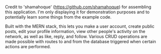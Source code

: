
Credit to 'shamahoque' (https://github.com/shamahoque) for assembling this application. I'm only displaying it for demonstration purposes and to potentially learn some things from the example code. 

Built with the MERN stack, this lets you make a user account, create public posts, edit your profile information, view other people's activity on the network, as well as like, reply, and follow. Various CRUD operations are made possible with routes to and from the database triggered when certain actions are performed. 
